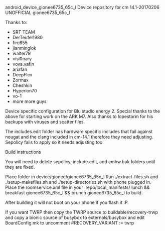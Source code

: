 android_device_gionee6735_65c_l
Device repository for cm 14.1-20170206 UNOFFICIAL gionee6735_65c_l

 Thanks to:
* SRT TEAM
* DerTeufel1980
* fire855
* jianminglok
* walter79
* visi0nary
* vova.vafin
* ariafan
* DeepFlex
* Zormax
* Cheshkin
* Hyperion70
* vo-1
* more more guys


Device specific configuration for Blu studio energy 2. Special thanks to the above for starting work on the ARK M7. Also thanks to lopestorm for his backups with viruses and scatter files.

The includes.edit folder has hardware specific includes that fail against nougat and the clang included in cm-14.1 therefore they need adjusting. Sepolicy fails to apply so it needs adjusting too. 


Build instructions 

You will need to delete sepolicy, include.edit, and cmhw.bak folders until they are fixed.

Place folder in device/gionee/gionee6735_65c_l
Run ./extract-files.sh and ./setup-makefiles.sh and ./setup-directories.sh with phone plugged in.
Place the roomservice.xml file in your .repo/local_manifests/
lunch && breakfast gionee6735_65c_l && brunch gionee6735_65c_l to build.


After building it will not boot on your phone if you flash it :P.

If you want TWRP then copy the TWRP source to buildable/recovery-trwp and copy a bionic source of busybox to externals/busybox and edit BoardConfig.mk to uncomment 
#RECOVERY_VARIANT := twrp
